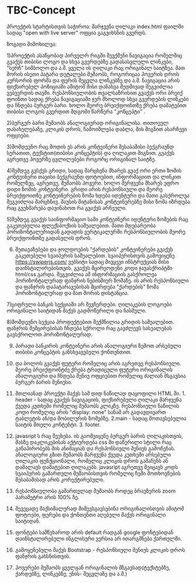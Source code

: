 # TBC-Concept


პროექტის სტარტისთვის საჭიროა: მარჯვენა ღილაკი index.html ფაილში სადაც "open with live server" ოფცია გაგვიხსნის გვერდს. 


ზოგადი მიმოხილვა: 

1)პროექტის ასაწყობად პირველრ რიგში შევქმენი ნავიგაცია რომელშიც გვაქვს თიბისი ლოგო და სხვა გვერდებზე გადასასვლელი ლინკები, "სერჩ" სიმბოლო და ა.შ. ყველა ის ღილაკი რაც ორიგინალ საიტზეა. მათ შორის ისეთი პატარა დეტალები მუშაობს, როგორიცაა ჰოვერის დროს კურსორის ფორმა და ფერის შეცვლა ლინკებზე და ა.შ. ნავიგაცია არის ფიქსირებულ პოზიციაში ამიტომ მისი დანახვა მუდმივად შეგვიძლია ვებვერდის თავში. რესპონსიულობის თვალსაზრისით გვაქვს ორი ბრეიქ ფოინთი სადაც ქრება ნავიგაციაში ჯერ მხოლოდ სხვა გვერდების ლინკები და ჩნდება ბურგერ ბარი. ხოლო მეორე ბრეიქფოინთზე ქრება დამატებით თიბისი ლოგოს გვერდით მდგომი წარწერა "კონცეპტი" .

2)ბურგერ ბარი მუშაობს ანალოგიურად ორიგინალისა. თითოეულ დასახელებაზე, კლიკის დროს, ჩამოიშლება დაბლა, მის შიგნით ასარჩევი ოფციები. 

3)მომდევნო რაც მოდის ეს არის კონტეინერი შესაბამისი ბექგრაუნდ სურათით, ტექსტით(თიბისი კონცეპტის) და ღილაკით შიგნით. გვაქვს აგრეთვე ჰოვერზე ცვლილებები როგორც ორიგინალ საიტზე. 

4)შემდეგ გვსქვს გრიდი, სადაც მარცხენა მხარეს გვაქ ორი ერთი ზომის კონტეინერი თავისი ბექგრაუნდ ფოტოებით, ინფორმაციით და ლინკით რომელზეც, აგრეთვე, მუშაობს ჰოვერი. ხოლო მერჯვენა მხარეს უფრო დიდი ზომის კონტეინერი. გრიდი არის რესპონსიული და მეორე ბრეიქფოითზე კონტეინერების ზომა ხდება იდენტური და მათი გასქროლვა შეგვიძლია მარცხნივ.  მაუსის მიტანისას კონტეინერებზე მისი ზომა იზრდება რაც გვეხმარება დავინახოთ რა გვაქვს არჩეული. 

5)შემდეგ გვაქვს საინფორმაციო სამი კონტეინერი იდენტური ზომების რაც გაკეთებულია ფლექსბოქსის საშუალებით. მათი მდებარეობა ჰორიზონტალურიდან გადადის ვერტიკალურში რესპონსიულობის მეორე ბრეიქფოინთზე გადასვლის დროს.

6) შეთავაზებები და ჯოლდოების "ქარდების" კონტეინერები გვაქვს გაკეთებული სვაიპერის საშუალებით. სვაიპერისთვის გამოვიყენე https://swiperjs.com/ ვებსიტი სადაც მივყევი ინსტრუქციას მისი დაინსტალირებისთვის. გვაქვს მცირეოდენი კოდი ჯავასქრიპტში html/css გარდა. შეგვიძლია ამ ინფორმაციის გასქროლვა ჰორიზონტალურად ფანჯრის ნებისმიერ ზომაზე. ის არის რესპონსიული და ფანჯრის დაპატარავებისას მცირდება "ქარდების" ზომა ჰორიზონტალურად და მათ შორის დისტანცია.

7)ციფრული ბანკის სექციაში არ შევჩერდები. ღილაკების ლოგოები ორიგინალი საიტიდან მაქვს გადმოწერილი და ჩასმული. 

8)მომდევნო სექცია პროდუქტებით შექმნილია გრიდის საშუალებით. ფანჯრის შემცირებისას ჩნდება სქროლი რაც გავძლევს სასუალებას გავსქროლოთ ჰორიზონტალურად.

9) პირადი ბანკირის კონტეინერი არის ანალოგიური ზემოთ არსებული თიბისი კონცეპტის განსხვავებული ქონთენთით.
  
11) და ბოლოს გვაქვს ფუტერი რომელიც არის აგრეთვე რესპონსიული. მეორე ბრეიქფოინტძე ქრება ტრადიცული ფუტერი ორიგინალის ანალოგიური და ჩნდება მენიუ ოფციებით რომელიც ძალიან მსგავსია ბურგერ ბარის მენიუსი.

12) მთლიანად პროექტი მაქვს სამ დიდ ნაწილად დაყოფილი HTML ში. 1. header - სადაც გვაქვს ნავიგაციის, ფიქსირებული ღილაკი მარჯვენა ქვედა კუთხეში რომელიც მუშაობს კლიკზე. რესპონსიული ნაწილის კოდი რომელიც არის "display: none" სანამ არ გადავდივართ ტაბლეტის ან/და მობილურის ზომებზე.  2.main - სადაც მოთავსებულია საიტის მთელი კონტენტი. 3. footer.

13)  javasript ს რაც შეეხება. ის გაომვიყენე ბურგერ ბარის ღილაკისთვის, მასზე დაკლიკებისას აქტიურდება css ში დაწერილი სტილი რაც განაპირობებს მის ანიმაციას და რესპონსიული მენიუს გამოჩენას. ანალოგიური გზით მუშაობს მარჯვენა ქვედა კუთხეში არსებული ღილაკის ფუნქციონალი, რომელიც კლიკის დროს გამაჩენს ან დამალავს დამატებით ღილაკებს.  javasript აგრეთვე შეიცავს კოდს სვაიპერის გამართული მუშაობისთვის რომელიც ჩემი მოთხოვნების შესაბამისად არის კორექტირებული.

14)  რესპონსიულობა გამართულად მუშაობს როდეც ბრაუზერის zoom პარამეტრი არის 100% ზე.

15)  შევეცადე მაქსიმალურად მიმევსგავსებინა ორიგინალისთვის ამიტომ ფოტოები, ფერები და ქონთენთი აღებული მაქვს ორიგინალი საიტიდან.

16)  ფონტები სამწუხაროდ არის default რადგან google ფონტებიდან დაინსტალირებული ინგლისური ვერსია არ ითარგმნება ქართულში.

17)  გამოყენებული მაქვს Bootstrap - რესპონსიული მენიუს კლიკის დროს ფანჯრის გახსნისთვის.

18)  ჰოვერები მუშაობს ყველგან ორიგინალის მზგავსად(ტექსტებზე, ქარდებზე, ლინკებზე, ენის- შეცვლაზე და ა.შ.)
